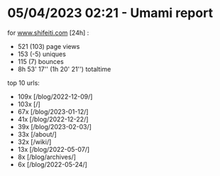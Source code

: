 # 05/04/2023 02:21 - Umami report
for www.shifeiti.com [24h] :

 - 521 (103) page views
 - 153 (-5) uniques
 - 115 (7) bounces
 - 8h 53' 17'' (1h 20' 21'') totaltime


top 10 urls:
 - 109x [/blog/2022-12-09/]
 - 103x [/]
 - 67x [/blog/2023-01-12/]
 - 41x [/blog/2022-12-22/]
 - 39x [/blog/2023-02-03/]
 - 33x [/about/]
 - 32x [/wiki/]
 - 13x [/blog/2022-05-07/]
 - 8x [/blog/archives/]
 - 6x [/blog/2022-05-24/]


